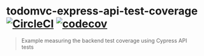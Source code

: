 # todomvc-express-api-test-coverage [![CircleCI](https://circleci.com/gh/bahmutov/todomvc-express-api-test-coverage/tree/main.svg?style=svg)](https://circleci.com/gh/bahmutov/todomvc-express-api-test-coverage/tree/main) [![codecov](https://codecov.io/gh/bahmutov/todomvc-express-api-test-coverage/branch/main/graph/badge.svg?token=DSYTIhKFYG)](https://codecov.io/gh/bahmutov/todomvc-express-api-test-coverage)

> Example measuring the backend test coverage using Cypress API tests
